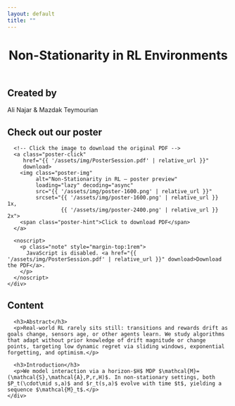 ```yaml
---
layout: default
title: ""
---
```


<!-- Styles (cache-busted) -->
<link rel="stylesheet"
      href="{{ '/assets/css/style.css' | relative_url }}?v={{ site.github.build_revision | default: site.time | date: '%s' }}">

<!-- Scripts -->
<script src="{{ '/assets/js/reveal.js' | relative_url }}" defer></script>
<script src="{{ '/assets/js/nn-bg.js' | relative_url }}" defer></script>
<script>
  // MathJax inline config
  window.MathJax = { tex: { inlineMath: [["$","$"],["\\(","\\)"]] } };
  // Always start at the top (or bottom if you change data-start)
  history.scrollRestoration = 'manual';
  document.addEventListener('DOMContentLoaded', () => {
    const start = (document.querySelector('main.snap')?.dataset.start || 'top').toLowerCase();
    requestAnimationFrame(() => {
      window.scrollTo({ top: start === 'bottom' ? document.documentElement.scrollHeight : 0, left: 0, behavior: 'auto' });
    });
  });
</script>
<script src="https://cdn.jsdelivr.net/npm/mathjax@3/es5/tex-mml-chtml.js" defer></script>

<main class="snap" data-start="top">

  <!-- Screen 1: Title (hero with neural background) -->
  <header class="hero reveal snap-section" data-loop>
    <canvas id="nn-hero" class="hero-canvas" aria-hidden="true"></canvas>
    <div class="hero-content">
      <h1 class="title-xl">Non-Stationarity in RL Environments</h1>
    </div>
  </header>

  <!-- Screen 2: Creators -->
  <section id="creators" class="reveal snap-section" data-loop>
    <div class="container">
      <h2 class="section-title">Created by</h2>
      <div class="creators">
        <div class="avatar" style="background-image:url('{{ '/assets/img/ali.jpg' | relative_url }}')" title="Ali Najar"></div>
        <div class="avatar" style="background-image:url('{{ '/assets/img/mazdak.jpg' | relative_url }}')" title="Mazdak Teymourian"></div>
      </div>
      <p class="creator-names">Ali Najar &amp; Mazdak Teymourian</p>
    </div>
  </section>

  <!-- Screen 3: Poster (PNG preview that downloads the PDF) -->
  <section id="poster" class="reveal snap-section">
    <div class="container">
      <h2 class="section-title">Check out our poster</h2>

      <!-- Click the image to download the original PDF -->
      <a class="poster-click"
         href="{{ '/assets/img/PosterSession.pdf' | relative_url }}"
         download>
        <img class="poster-img"
             alt="Non-Stationarity in RL — poster preview"
             loading="lazy" decoding="async"
             src="{{ '/assets/img/poster-1600.png' | relative_url }}"
             srcset="{{ '/assets/img/poster-1600.png' | relative_url }} 1x,
                     {{ '/assets/img/poster-2400.png' | relative_url }} 2x">
        <span class="poster-hint">Click to download PDF</span>
      </a>

      <noscript>
        <p class="note" style="margin-top:1rem">
          JavaScript is disabled. <a href="{{ '/assets/img/PosterSession.pdf' | relative_url }}" download>Download the PDF</a>.
        </p>
      </noscript>
    </div>
  </section>

  <!-- Screen 4: Content -->
  <section id="content" class="snap-section">
    <div class="container prose">
      <h2 class="section-title reveal">Content</h2>

      <h3>Abstract</h3>
      <p>Real-world RL rarely sits still: transitions and rewards drift as goals change, sensors age, or other agents learn. We study algorithms that adapt without prior knowledge of drift magnitude or change points, targeting low dynamic regret via sliding windows, exponential forgetting, and optimism.</p>

      <h3>Introduction</h3>
      <p>We model interaction via a horizon-$H$ MDP $\mathcal{M}=(\mathcal{S},\mathcal{A},P,r,H)$. In non-stationary settings, both $P_t(\cdot\mid s,a)$ and $r_t(s,a)$ evolve with time $t$, yielding a sequence $\mathcal{M}_t$.</p>
    </div>
  </section>

</main>
